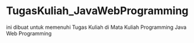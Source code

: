 # TugasKuliah_JavaWebProgramming
ini dibuat untuk memenuhi Tugas Kuliah di Mata Kuliah Programming Java Web Programming
